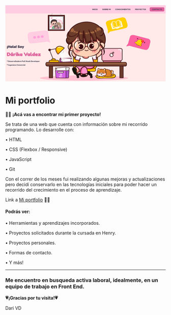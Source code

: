 <img src = "./img/screen.png"  whidth = "100%"/>

# Mi portfolio

👩‍💻 **¡Acá vas a encontrar mi primer proyecto!**

Se trata de una web que cuenta con información sobre mi recorrido programando. Lo desarrolle con:

• HTML

• CSS (Flexbox / Responsive)

• JavaScript

• Git

Con el correr de los meses fui realizando algunas mejoras y actualizaciones pero decidí conservarlo en las tecnologías iniciales para poder hacer un recorrido del crecimiento en el proceso de aprendizaje. 


Link a [Mi portfolio](https://darika-valdez.vercel.app/) 🏃‍♀️

#### Podrás ver:

• Herramientas y aprendizajes incorporados.

• Proyectos solicitados durante la cursada en Henry.

• Proyectos personales.

• Formas de contacto.

• Y más!

---

### Me encuentro en busqueda activa laboral, idealmente, en un equipo de trabajo en Front End.

**💗¡Gracias por tu visita!💗**

Dari VD
